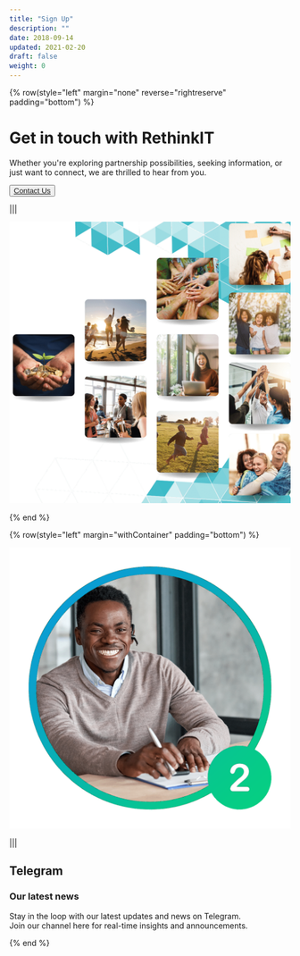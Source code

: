 ```yaml
---
title: "Sign Up"
description: ""
date: 2018-09-14
updated: 2021-02-20
draft: false
weight: 0
---
```




<!-- section 1 (co-found) -->

{% row(style="left" margin="none" reverse="rightreserve" padding="bottom") %}

<div class="px-4 md:px-16 lg:px-28">

# Get in touch with RethinkIT

Whether you're exploring partnership possibilities, seeking information, or just want to connect, we are thrilled to hear from you. <br>

<button>[Contact Us](mailto:info@ourworld.tf)</button>

</div>

|||

<div class="pt-0 lg:pt-12">

![Image](./img/header5.png#mx-auto)

</div>
{% end %}

<!-- section 2 (header) -->

{% row(style="left" margin="withContainer" padding="bottom") %}

![Image](./img/2.png#sm#mx-auto)

|||

## Telegram
### Our latest news

Stay in the loop with our latest updates and news on Telegram. <br>
Join our channel here for real-time insights and announcements. 

{% end %}